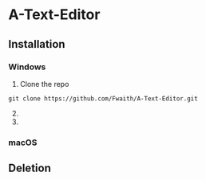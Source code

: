 # A-Text-Editor

## Installation

### Windows
1. Clone the repo
```
git clone https://github.com/Fwaith/A-Text-Editor.git
```
2. 
3.

### macOS

## Deletion
